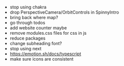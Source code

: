 -   stop using chakra
-   drop PerspectiveCamera/OrbitControls in SpinnyIntro
-   bring back where map?
-   go through todos
-   add website counter maybe
-   remove modules.css files for css in js
-   reduce packages
-   change subheading font?
-   stop using next
-   https://emotion.sh/docs/typescript
-   make sure icons are consistent
